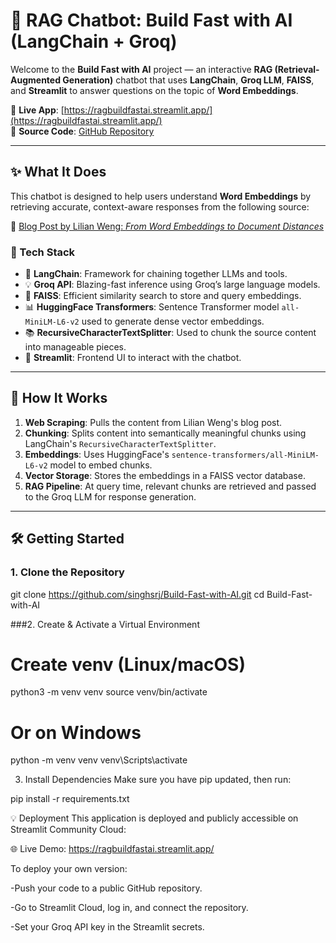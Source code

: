 # 🧠 RAG Chatbot: Build Fast with AI (LangChain + Groq)

Welcome to the **Build Fast with AI** project — an interactive **RAG (Retrieval-Augmented Generation)** chatbot that uses **LangChain**, **Groq LLM**, **FAISS**, and **Streamlit** to answer questions on the topic of **Word Embeddings**.

🔗 **Live App**: [https://ragbuildfastai.streamlit.app/](https://ragbuildfastai.streamlit.app/)  
📁 **Source Code**: [GitHub Repository](https://github.com/singhsrj/Build-Fast-with-AI)

---

## ✨ What It Does

This chatbot is designed to help users understand **Word Embeddings** by retrieving accurate, context-aware responses from the following source:

📄 [Blog Post by Lilian Weng: *From Word Embeddings to Document Distances*](https://lilianweng.github.io/posts/2017-10-15-word-embedding/)

### 🔧 Tech Stack

- 🦜 **LangChain**: Framework for chaining together LLMs and tools.
- 💡 **Groq API**: Blazing-fast inference using Groq’s large language models.
- 🧩 **FAISS**: Efficient similarity search to store and query embeddings.
- 📊 **HuggingFace Transformers**: Sentence Transformer model `all-MiniLM-L6-v2` used to generate dense vector embeddings.
- 📚 **RecursiveCharacterTextSplitter**: Used to chunk the source content into manageable pieces.
- 🎈 **Streamlit**: Frontend UI to interact with the chatbot.

---

## 🚀 How It Works

1. **Web Scraping**: Pulls the content from Lilian Weng's blog post.
2. **Chunking**: Splits content into semantically meaningful chunks using LangChain's `RecursiveCharacterTextSplitter`.
3. **Embeddings**: Uses HuggingFace's `sentence-transformers/all-MiniLM-L6-v2` model to embed chunks.
4. **Vector Storage**: Stores the embeddings in a FAISS vector database.
5. **RAG Pipeline**: At query time, relevant chunks are retrieved and passed to the Groq LLM for response generation.

---

## 🛠️ Getting Started

### 1. Clone the Repository

git clone https://github.com/singhsrj/Build-Fast-with-AI.git
cd Build-Fast-with-AI

###2. Create & Activate a Virtual Environment

# Create venv (Linux/macOS)
python3 -m venv venv
source venv/bin/activate

# Or on Windows
python -m venv venv
venv\Scripts\activate

3. Install Dependencies
Make sure you have pip updated, then run:

pip install -r requirements.txt

💡 Deployment
This application is deployed and publicly accessible on Streamlit Community Cloud:

🌐 Live Demo: https://ragbuildfastai.streamlit.app/

To deploy your own version:

-Push your code to a public GitHub repository.

-Go to Streamlit Cloud, log in, and connect the repository.

-Set your Groq API key in the Streamlit secrets.

